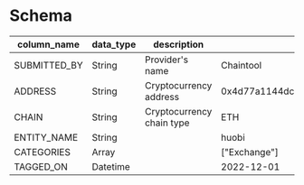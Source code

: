 # Schema
| **column_name** | **data_type** | **description** | **example** |
| --- | --- | --- | --- |
| SUBMITTED_BY | String | Provider's name | Chaintool |
| ADDRESS | String | Cryptocurrency address | 0x4d77a1144dc74f26838b69391a6d3b1e403d0990 |
| CHAIN | String | Cryptocurrency chain type | ETH |
| ENTITY_NAME | String |  | huobi |
| CATEGORIES | Array |  | ["Exchange"] |
| TAGGED_ON | Datetime |  | 2022-12-01 |

